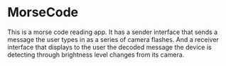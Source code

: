 MorseCode
=========

This is a morse code reading app. It has a sender interface that sends a message the user types
in as a series of camera flashes. And a receiver interface that displays to the user the decoded message
the device is detecting through brightness level changes from its camera.
